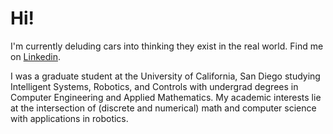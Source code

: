 # Hi!

<!-- <img src="https://wakatime.com/share/@f23ad580-043d-4d88-9237-2819770bfe2a/31d2f17e-eccd-4a5f-b170-d57f95c5ed22.svg" width=400 align="left"/> -->

I'm currently deluding cars into thinking they exist in the real world. Find me on [Linkedin](https://linkedin.com/in/jiahonglong).

I was a graduate student at the University of California, San Diego studying Intelligent Systems, Robotics, and Controls with undergrad degrees in Computer Engineering and Applied Mathematics. My academic interests lie at the intersection of (discrete and numerical) math and computer science with applications in robotics.

